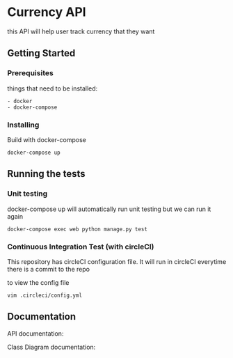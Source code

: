 # Currency API

this API will help user track currency that they want

## Getting Started

### Prerequisites

things that need to be installed:

    - docker
    - docker-compose

### Installing


Build with docker-compose

```
docker-compose up
```


## Running the tests

### Unit testing

docker-compose up will automatically run unit testing but we can run it again

```
docker-compose exec web python manage.py test
```

### Continuous Integration Test (with circleCI)

This repository has circleCI configuration file. It will run in circleCI
everytime there is a commit to the repo

to view the config file

```
vim .circleci/config.yml
```


## Documentation

API documentation:

Class Diagram documentation: 

